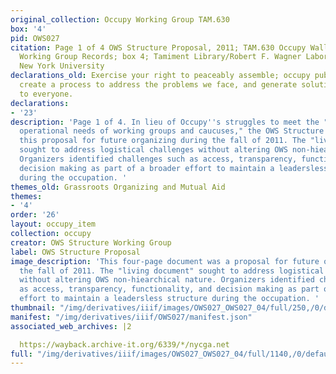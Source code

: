 ```yaml
---
original_collection: Occupy Working Group TAM.630
box: '4'
pid: OWS027
citation: Page 1 of 4 OWS Structure Proposal, 2011; TAM.630 Occupy Wall Street Archives
  Working Group Records; box 4; Tamiment Library/Robert F. Wagner Labor Archives,
  New York University
declarations_old: Exercise your right to peaceably assemble; occupy public space;
  create a process to address the problems we face, and generate solutions accessible
  to everyone.
declarations:
- '23'
description: 'Page 1 of 4. In lieu of Occupy''s struggles to meet the "day-to-day
  operational needs of working groups and caucuses," the OWS Structure Group produced
  this proposal for future organizing during the fall of 2011. The "living document"
  sought to address logistical challenges without altering OWS non-hiearchical nature.
  Organizers identified challenges such as access, transparency, functionality, and
  decision making as part of a broader effort to maintain a leadersless structure
  during the occupation. '
themes_old: Grassroots Organizing and Mutual Aid
themes:
- '4'
order: '26'
layout: occupy_item
collection: occupy
creator: OWS Structure Working Group
label: OWS Structure Proposal
image_description: 'This four-page document was a proposal for future organizing during
  the fall of 2011. The "living document" sought to address logistical challenges
  without altering OWS non-hiearchical nature. Organizers identified challenges such
  as access, transparency, functionality, and decision making as part of a broader
  effort to maintain a leadersless structure during the occupation. '
thumbnail: "/img/derivatives/iiif/images/OWS027_OWS027_04/full/250,/0/default.jpg"
manifest: "/img/derivatives/iiif/OWS027/manifest.json"
associated_web_archives: |2

  https://wayback.archive-it.org/6339/*/nycga.net
full: "/img/derivatives/iiif/images/OWS027_OWS027_04/full/1140,/0/default.jpg"
---
```

